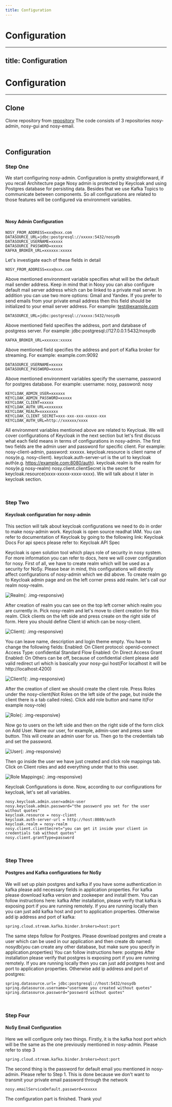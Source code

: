 ```yaml
---
title: Configuration
---
```


# Configuration
---
title: Configuration
---

# Configuration
---

## **Clone**

Clone repository from <a href="https://github.com/oktayalizada/nosy" target="_blank">repository</a> The code consists of 3 repositories nosy-admin, nosy-gui and nosy-email.

<br />

## **Configuration**

### **Step One**

We start configuring nosy-admin. Configuration is pretty straightforward, if you recall Architecture page Nosy admin is protected by Keycloak and using Postgres database for persisting data. Besides that we use Kafka Topics to communicate between components. So all configurations are related to those features will be configured via environment variables.

<br />

#### **Nosy Admin Configuration**

```
NOSY_FROM_ADDRESS=xxx@xxx.com
DATASOURCE_URL=jdbc:postgresql://xxxxx:5432/nosydb
DATASOURCE_USERNAME=xxxxx
DATASOURCE_PASSWORD=xxxxx
KAFKA_BROKER_URL=xxxxxx:xxxxx
```

Let's investigate each of these fields in detail

`NOSY_FROM_ADDRESS=xxx@xxx.com`

Above mentioned environment variable specifies what will be the default mail sender address. Keep in mind that in Nosy you can also configure default mail server address which can be linked to a private mail server. In addition you can use two more options: Gmail and Yandex. If you prefer to send emails from your private email address then this field should be initialized to your email server address. For example: test@example.com

`DATASOURCE_URL=jdbc:postgresql://xxxxx:5432/nosydb`

Above mentioned field specifies the address, port and database of postgress server. For example: jdbc:postgresql://127.0.0.1:5432/nosydb

`KAFKA_BROKER_URL=xxxxxx:xxxxx`

Above mentioned field specifies the address and port of Kafka broker for streaming. For example: example.com:9092

```
DATASOURCE_USERNAME=xxxxx
DATASOURCE_PASSWORD=xxxxx
```

Above mentioned environment variables specify the username, password for postgres database. For example: username: nosy, password: nosy

```
KEYCLOAK_ADMIN_USER=xxxxxx
KEYCLOAK_ADMIN_PASSWORD=xxxxx
KEYCLOAK_CLIENT=xxxxx
KEYCLOAK_AUTH_URL=xxxxxxx
KEYCLOAK_REALM=xxxxxxxx
KEYCLOAK_CLIENT_SECRET=xxx-xxx-xxx-xxxxx-xxx
KEYCLOAK_AUTH_URL=http://xxxxxx/xxxx
```

All environment variables mentioned above are related to Keycloak. We will cover configurations of Keycloak in the next section but let's first discuss what each field means in terms of configurations in nosy-admin. The first two fields are the admin user and password for specific client. For example: nosy-client-admin, password: xxxxxx. keycloak.resource is client name of nosy(e.g. nosy-client). keycloak.auth-server-url is the url to keycloak auth(e.g. https://example.com:8080/auth). keycloak.realm is the realm for nosy(e.g nosy-realm) nosy.client.clientSecret is the secret for keycloak.resource(xxxx-xxxxx-xxxx-xxxx). We will talk about it later in keycloak section.



<br/>

### **Step Two**

#### **Keycloak configuration for nosy-admin**

This section will talk about keycloak configurations we need to do in order to make nosy-admin work. Keycloak is open source readhat IAM. You can refer to documentation of Keycloak by going to the following link: Keycloak Docs For api specs please refer to: Keycloak API Spec

Keycloak is open solution tool which plays role of security in nosy system. For more information you can refer to docs, here we will cover configuration for nosy. First of all, we have to create realm which will be used as a security for NoSy. Please bear in mind, this configurations will directly affect configurations of nosy-admin which we did above. To create realm go to Keycloak admin page and on the left corner press add realm. let's call our realm nosy-realm.

![Realm](/assets/images/realm.png "Realm"){: .img-responsive}

After creation of realm you can see on the top left corner which realm you are currently in. Pick nosy-realm and let's move to client creation for this realm. Click clients on the left side and press create on the right side of form. Here you should define Client id which can be nosy-client.

![Client](/assets/images/client.png "Client"){: .img-responsive}

You can leave name, description and login theme empty. You have to change the following fields: Enabled: On Client protocol: openid-connect Access Type: confidential Standard Flow Enabled: On Direct Access Grant Enabled: On Others can be off, because of confidential client please add valid redirect url which is basically your nosy-gui host(For localhost it will be http://localhost:4200)

![Client1](/assets/images/client1.png "Client1"){: .img-responsive}

After the creation of client we should create the client role. Press Roles under the nosy-client(Not Roles on the left side of the page, but inside the client there is a tab called roles). Click add role button and name it(For example nosy-role)

![Role](/assets/images/role.png "Role"){: .img-responsive}

Now go to users on the left side and then on the right side of the form click on Add User. Name our user, for example, admin-user and press save button. This will create an admin user for us. Then go to the credentials tab and set the password.

![User](/assets/images/user.png "User"){: .img-responsive}

Then go inside the user we have just created and click role mappings tab. Click on Client roles and add everything under that to this user.

![Role Mappings](/assets/images/role-mappings.png "Role Mappings"){: .img-responsive}

Keycloak Configurations is done. Now, according to our configurations for keycloak, let's set all variables.

```
nosy.keycloak.admin.user=admin-user
nosy.keycloak.admin.password="the password you set for the user without quotes"
keycloak.resource = nosy-client
keycloak.auth-server-url = http://host:8080/auth
keycloak.realm = nosy-realm
nosy.client.clientSecret="you can get it inside your client in credentials tab without quotes"
nosy.client.grantType=password
```

<br/>

### **Step Three**

#### **Postgres and Kafka configurations for NoSy**

We will set up plain postgres and kafka if you have some authentication in kafka please add necessary fields in application properties. For kafka please download kafka version and zookeeper and install them. You can follow instructions here: kafka After installation, please verify that kafka is exposing port if you are running remotely. If you are running locally then you can just add kafka host and port to application properties. Otherwise add ip address and port of kafka:

`spring.cloud.stream.kafka.binder.brokers=host:port`

The same steps follow for Postgres. Please download postgres and create a user which can be used in our application and then create db named: nosydb(you can create any other database, but make sure you specify in application.properties) You can follow instructions here: postgres After installation please verify that postgres is exposing port if you are running remotely. If you are running locally then you can just add postgres host and port to application properties. Otherwise add ip address and port of postgres:

```
spring.datasource.url= jdbc:postgresql://host:5432/nosydb
spring.datasource.username="username you created without quotes"
spring.datasource.password="password without quotes"
```

<br/>

### **Step Four**

#### **NoSy Email Configuration**

Here we will configure only two things. Firstly, it is the kafka host port which will be the same as the one previously mentioned in nosy-admin. Please refer to step 3

`spring.cloud.stream.kafka.binder.brokers=host:port`

The second thing is the password for default email you mentioned in nosy-admin. Please refer to Step 1. This is done because we don't want to transmit your private email password through the network

`nosy.emailServiceDefault.password=xxxxxx`

The configuration part is finished. Thank you!
